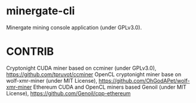 # minergate-cli
Minergate mining console application (under GPLv3.0).


# CONTRIB
Cryptonight CUDA miner based on ccminer (under GPLv3.0), https://github.com/tpruvot/ccminer
OpenCL cryptonight miner base on wolf-xmr-miner (under MIT License), https://github.com/OhGodAPet/wolf-xmr-miner
Ethereum CUDA and OpenCL miners based Genoil (under MIT License), https://github.com/Genoil/cpp-ethereum
